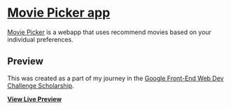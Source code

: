 # [Movie Picker app](http://130.204.57.83:3127/)

[Movie Picker](http://startbootstrap.com/template-overviews/freelancer/) is a webapp that uses recommend movies based on your individual preferences.

## Preview

This was created as a part of my journey in the [Google Front-End Web Dev Challenge Scholarship](https://www.udacity.com/google-scholarships).

**[View Live Preview](http://130.204.57.83:3127/)**

